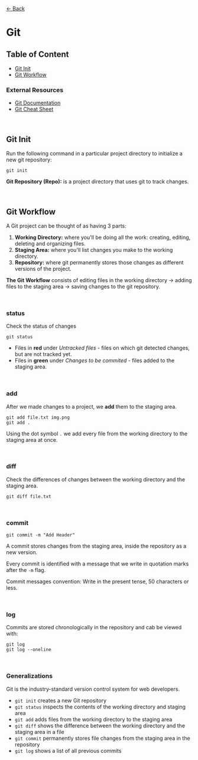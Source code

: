 [&larr; Back](./README.md)

# Git

## Table of Content

- [Git Init](#git-init)
- [Git Workflow](#git-workflow)

### External Resources

- [Git Documentation](https://git-scm.com/docs)
- [Git Cheat Sheet](https://education.github.com/git-cheat-sheet-education.pdf)

<br>
 
## Git Init

Run the following command in a particular project directory to initialize a new git repository:

```
git init
```

**Git Repository (Repo):** is a project directory that uses git to track changes.

<br>

## Git Workflow

A Git project can be thought of as having 3 parts:

1. **Working Directory:** where you'll be doing all the work: creating, editing, deleting and organizing files.
2. **Staging Area:** where you'll list changes you make to the working directory.
3. **Repository:** where git permanently stores those changes as different versions of the project.

**The Git Workflow** consists of editing files in the working directory -> adding files to the staging area -> saving changes to the git repository.

<br>

### status

Check the status of changes

```
git status
```

- Files in **red** under _Untracked files_ - files on which git detected changes, but are not tracked yet.
- Files in **green** under _Changes to be commited_ - files added to the staging area.

<br>

### add

After we made changes to a project, we **add** them to the staging area.

```
git add file.txt img.png
git add .
```

Using the dot symbol `.` we add every file from the working directory to the staging area at once.

<br>

### diff

Check the differences of changes between the working directory and the staging area.

```
git diff file.txt
```

<br>

### commit

```
git commit -m "Add Header"
```

A commit stores changes from the staging area, inside the repository as a new version.

Every commit is identified with a message that we write in quotation marks after the `-m` flag.

Commit messages convention: Write in the present tense, 50 characters or less.

<br>

### log

Commits are stored chronologically in the repository and cab be viewed with:

```
git log
git log --oneline
```

<br>

### Generalizations

Git is the industry-standard version control system for web developers.

- `git init` creates a new Git repository
- `git status` inspects the contents of the working directory and staging area
- `git add` adds files from the working directory to the staging area
- `git diff` shows the difference between the working directory and the staging area in a file
- `git commit` permanently stores file changes from the staging area in the repository
- `git log` shows a list of all previous commits

<br>
